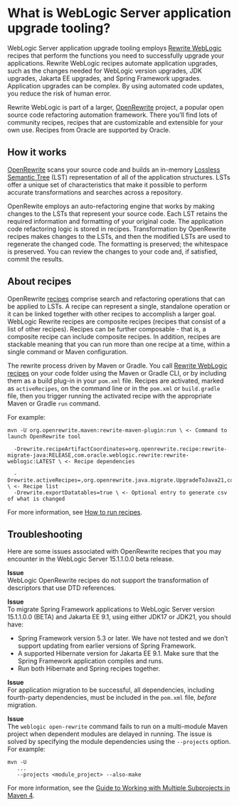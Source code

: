 # What is WebLogic Server application upgrade tooling?

WebLogic Server application upgrade tooling employs [Rewrite WebLogic](https://github.com/oracle/rewrite-recipes/blob/main/rewrite-weblogic/README.md#recipes) recipes that perform the functions you need to successfully upgrade your applications. Rewrite WebLogic recipes automate application upgrades, such as the changes needed for WebLogic version upgrades, JDK upgrades, Jakarta EE upgrades, and Spring Framework upgrades. Application upgrades can be complex. By using automated code updates, you reduce the risk of human error.

Rewrite WebLogic is part of a larger, [OpenRewrite](https://github.com/openrewrite/rewrite) project, a popular open source code refactoring automation framework. There you'll find lots of community recipes, recipes that are customizable and extensible for your own use. Recipes from Oracle are supported by Oracle.

## How it works

[OpenRewrite](https://docs.openrewrite.org/) scans your source code and builds an in-memory [Lossless Semantic Tree](https://docs.openrewrite.org/concepts-and-explanations/lossless-semantic-trees) (LST) representation of all of the application structures. LSTs offer a unique set of characteristics that make it possible to perform accurate transformations and searches across a repository.

OpenRewite employs an auto-refactoring engine that works by making changes to the LSTs that represent your source code. Each LST retains the required information and formatting of your original code. The application code refactoring logic is stored in recipes. Transformation by OpenRewrite recipes makes changes to the LSTs, and then the modified LSTs are used to regenerate the changed code. The formatting is preserved; the whitespace is preserved. You can review the changes to your code and, if satisfied, commit the results.   

## About recipes

OpenRewrite [recipes](https://docs.openrewrite.org/concepts-and-explanations/recipes) comprise search and refactoring operations that can be applied to LSTs. A recipe can represent a single, standalone operation or it can be linked together with other recipes to accomplish a larger goal. WebLogic Rewrite recipes are composite recipes (recipes that consist of a list of other recipes). Recipes can be further composable - that is, a composite recipe can include composite recipes. In addition, recipes are stackable meaning that you can run more than one recipe at a time, within a single command or Maven configuration.

The rewrite process driven by Maven or Gradle. You call [Rewrite WebLogic recipes](../../docs/recipes/README.md) on your code folder using the Maven or Gradle CLI, or by including them as a build plug-in in your `pom.xml` file. Recipes are activated, marked as `activeRecipes`, on the command line or in the `pom.xml` or `build.gradle` file, then you trigger running the activated recipe with the appropriate Maven or Gradle `run` command.

For example:
```
mvn -U org.openrewrite.maven:rewrite-maven-plugin:run \ <- Command to launch OpenRewrite tool

  -Drewrite.recipeArtifactCoordinates=org.openrewrite.recipe:rewrite-migrate-java:RELEASE,com.oracle.weblogic.rewrite:rewrite-weblogic:LATEST \ <- Recipe dependencies

  -Drewrite.activeRecipes=,org.openrewrite.java.migrate.UpgradeToJava21,com.oracle.weblogic.rewrite.JakartaEE9_1,com.oracle.weblogic.rewrite.UpgradeTo1511 \ <- Recipe list
  -Drewrite.exportDatatables=true \ <- Optional entry to generate csv of what is changed
```
For more information, see [How to run recipes](../../docs/procedures/README.md).

## Troubleshooting

Here are some issues associated with OpenRewrite recipes that you may encounter in the WebLogic Server 15.1.1.0.0 beta release.

**Issue** </br>
WebLogic OpenRewrite recipes do not support the transformation of descriptors that use DTD references.
<!-- Bug #37639800 -->

**Issue** </br>
To migrate Spring Framework applications to WebLogic Server version 15.1.1.0.0 (BETA) and Jakarta EE 9.1, using either JDK17 or JDK21, you should have:
* Spring Framework version 5.3 or later. We have not tested and we don’t support updating from earlier versions of Spring Framework.
* A supported Hibernate version for Jakarta EE 9.1. Make sure that the Spring Framework application compiles and runs.
* Run both Hibernate and Spring recipes together.
<!-- Bug #37642918 -->

**Issue** </br>
For application migration to be successful, all dependencies, including fourth-party dependencies, must be included in the `pom.xml` file, _before_ migration.
<!-- Bugs #37644007, #37638545 , #37642398 -->

**Issue** </br>
The `weblogic open-rewrite` command fails to run on a multi-module Maven project when dependent modules are delayed in running. The issue is solved by specifying the module dependencies using the `--projects` option. For example:
```
mvn -U
   ...
   --projects <module_project> --also-make
```
For more information, see the [Guide to Working with Multiple Subprojects in Maven 4](https://maven.apache.org/guides/mini/guide-multiple-subprojects-4.html).
<!-- Bug #37638183 -->
